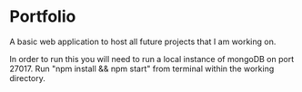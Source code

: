 # Portfolio
A basic web application to host all future projects that I am working on.

In order to run this you will need to run a local instance of mongoDB on port 27017. 
Run "npm install && npm start" from terminal within the working directory.

